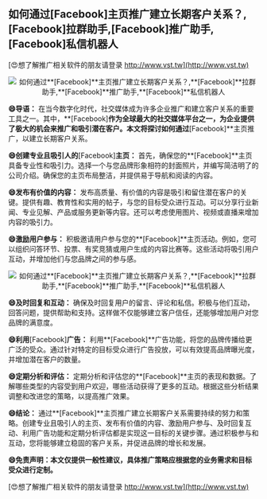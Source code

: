 ## **如何通过**[Facebook]**主页推广建立长期客户关系？,**[Facebook]**拉群助手,**[Facebook]**推广助手,**[Facebook]**私信机器人**

[😍想了解推广相关软件的朋友请登录 http://www.vst.tw](http://www.vst.tw)

 <center><img src="https://vst.tw/MP4/tuiguang/png/7.png" alt="如何通过**[Facebook]**主页推广建立长期客户关系？,**[Facebook]**拉群助手,**[Facebook]**推广助手,**[Facebook]**私信机器人"></center>

**😄导语：**
在当今数字化时代，社交媒体成为许多企业推广和建立客户关系的重要工具之一。其中，**[Facebook]**作为全球最大的社交媒体平台之一，为企业提供了极大的机会来推广和吸引潜在客户。本文将探讨如何通过**[Facebook]**主页推广，以建立长期客户关系。

**😄创建专业且吸引人的**[Facebook]**主页：**
首先，确保您的**[Facebook]**主页具备专业性和吸引力。选择一个与您品牌形象相符的封面照片，并编写简洁明了的公司介绍。确保您的主页布局整洁，并提供易于导航和阅读的内容。

**😄发布有价值的内容：**
发布高质量、有价值的内容是吸引和留住潜在客户的关键。提供有趣、教育性和实用的帖子，与您的目标受众进行互动。可以分享行业新闻、专业见解、产品或服务更新等内容。还可以考虑使用图片、视频或直播来增加内容的吸引力。

**😄激励用户参与：**
积极邀请用户参与您的**[Facebook]**主页活动。例如，您可以组织问答环节、投票、有奖竞猜或用户生成的内容比赛等。这些活动将吸引用户互动，并增加他们与您品牌之间的参与感。

 <center><img src="https://vst.tw/MP4/tuiguang/png/7.png" alt="如何通过**[Facebook]**主页推广建立长期客户关系？,**[Facebook]**拉群助手,**[Facebook]**推广助手,**[Facebook]**私信机器人"></center>

**😄及时回复和互动：**
确保及时回复用户的留言、评论和私信。积极与他们互动，回答问题，提供帮助和支持。这样做不仅能够建立客户信任，还能够增加用户对您品牌的满意度。

**😄利用**[Facebook]**广告：**
利用**[Facebook]**广告功能，将您的品牌传播给更广泛的受众。通过针对特定的目标受众进行广告投放，可以有效提高品牌曝光度，并增加潜在客户的数量。

**😄定期分析和评估：**
定期分析和评估您的**[Facebook]**主页的表现和数据。了解哪些类型的内容受到用户欢迎，哪些活动获得了更多的互动。根据这些分析结果调整和改进您的策略，以提高推广效果。

**😄结论：**
通过**[Facebook]**主页推广建立长期客户关系需要持续的努力和策略。创建专业且吸引人的主页、发布有价值的内容、激励用户参与、及时回复互动、利用广告功能和定期分析评估都是实现这一目标的关键步骤。通过积极参与和互动，您将能够建立稳固的客户关系，并促进品牌的增长和发展。

**😄免责声明：本文仅提供一般性建议，具体推广策略应根据您的业务需求和目标受众进行定制。**

[😍想了解推广相关软件的朋友请登录 http://www.vst.tw](http://www.vst.tw)



